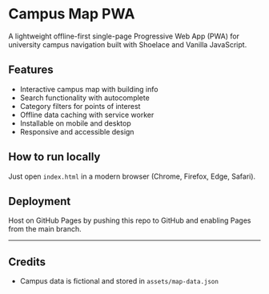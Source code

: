 # Campus Map PWA

A lightweight offline-first single-page Progressive Web App (PWA) for university campus navigation built with Shoelace and Vanilla JavaScript.

## Features
- Interactive campus map with building info
- Search functionality with autocomplete
- Category filters for points of interest
- Offline data caching with service worker
- Installable on mobile and desktop
- Responsive and accessible design

## How to run locally
Just open `index.html` in a modern browser (Chrome, Firefox, Edge, Safari).

## Deployment
Host on GitHub Pages by pushing this repo to GitHub and enabling Pages from the main branch.

---

## Credits
- Campus data is fictional and stored in `assets/map-data.json`
